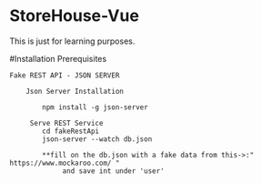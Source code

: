 # StoreHouse-Vue
This is just for learning purposes. 


#Installation Prerequisites

    Fake REST API - JSON SERVER

        Json Server Installation

            npm install -g json-server

         Serve REST Service
            cd fakeRestApi
            json-server --watch db.json

            **fill on the db.json with a fake data from this->:" https://www.mockaroo.com/ "
                 and save int under 'user'